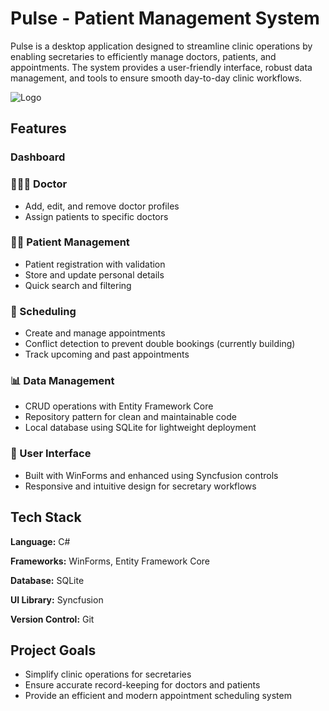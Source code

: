 
# Pulse - Patient Management System

Pulse is a desktop application designed to streamline clinic operations by enabling secretaries to efficiently manage doctors, patients, and appointments. The system provides a user-friendly interface, robust data management, and tools to ensure smooth day-to-day clinic workflows.

![Logo](https://dev-to-uploads.s3.amazonaws.com/uploads/articles/th5xamgrr6se0x5ro4g6.png)


## Features

### Dashboard
### 👨🏻‍⚕️ Doctor
- Add, edit, and remove doctor profiles
- Assign patients to specific doctors
### 🧑🏻 Patient Management
- Patient registration with validation
- Store and update personal details
- Quick search and filtering
### 📅 Scheduling
- Create and manage appointments
- Conflict detection to prevent double bookings (currently building)
- Track upcoming and past appointments
### 📊 Data Management
- CRUD operations with Entity Framework Core
- Repository pattern for clean and maintainable code
- Local database using SQLite for lightweight deployment
### 🎨 User Interface
- Built with WinForms and enhanced using Syncfusion controls
- Responsive and intuitive design for secretary workflows
## Tech Stack

**Language:** C#

**Frameworks:** WinForms, Entity Framework Core

**Database:** SQLite

**UI Library:** Syncfusion

**Version Control:** Git


## Project Goals
- Simplify clinic operations for secretaries
- Ensure accurate record-keeping for doctors and patients
- Provide an efficient and modern appointment scheduling system